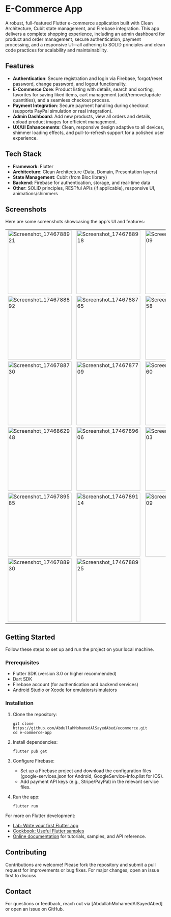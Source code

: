 # E-Commerce App

A robust, full-featured Flutter e-commerce application built with Clean Architecture, Cubit state management, and Firebase integration. This app delivers a complete shopping experience, including an admin dashboard for product and order management, secure authentication, payment processing, and a responsive UI—all adhering to SOLID principles and clean code practices for scalability and maintainability.

## Features

- **Authentication**: Secure registration and login via Firebase, forgot/reset password, change password, and logout functionality.
- **E-Commerce Core**: Product listing with details, search and sorting, favorites for saving liked items, cart management (add/remove/update quantities), and a seamless checkout process.
- **Payment Integration**: Secure payment handling during checkout (supports PayPal simulation or real integration).
- **Admin Dashboard**: Add new products, view all orders and details, upload product images for efficient management.
- **UX/UI Enhancements**: Clean, responsive design adaptive to all devices, shimmer loading effects, and pull-to-refresh support for a polished user experience.

## Tech Stack

- **Framework**: Flutter
- **Architecture**: Clean Architecture (Data, Domain, Presentation layers)
- **State Management**: Cubit (from Bloc library)
- **Backend**: Firebase for authentication, storage, and real-time data
- **Other**: SOLID principles, RESTful APIs (if applicable), responsive UI, animations/shimmers

## Screenshots

Here are some screenshots showcasing the app's UI and features:

| | | | |
|-|-|-|-|
| <img width="200" alt="Screenshot_1746788921" src="https://github.com/user-attachments/assets/959015fb-8ed2-4767-b7c1-005dfcedea0e" /> | <img width="200" alt="Screenshot_1746788918" src="https://github.com/user-attachments/assets/88b35fd3-edfb-4d5d-82ad-4dad71a0e1b0" /> | <img width="200" alt="Screenshot_1746788909" src="https://github.com/user-attachments/assets/626ef6dd-3d9b-4558-b377-e994c3a92ada" /> | <img width="200" alt="Screenshot_1746788896" src="https://github.com/user-attachments/assets/20633c9c-55e0-469b-b620-3b6090df17e9" /> |
| <img width="200" alt="Screenshot_1746788892" src="https://github.com/user-attachments/assets/44cb4e52-090e-4ee3-b52b-0c341f68041c" /> | <img width="200" alt="Screenshot_1746788765" src="https://github.com/user-attachments/assets/b0a8962b-6379-4ec3-82bd-8cdb428e822f" /> | <img width="200" alt="Screenshot_1746788758" src="https://github.com/user-attachments/assets/89b79651-86ae-4948-889a-ad13257318f5" /> | <img width="200" alt="Screenshot_1746788735" src="https://github.com/user-attachments/assets/d2f402c0-7baf-4e0d-9872-9a84ccc3a551" /> |
| <img width="200" alt="Screenshot_1746788730" src="https://github.com/user-attachments/assets/73cfce8b-792c-4396-b7bb-f107455af5f0" /> | <img width="200" alt="Screenshot_1746787709" src="https://github.com/user-attachments/assets/ab438005-ef33-4e7b-8bc4-3783a08b0fd6" /> | <img width="200" alt="Screenshot_1746862960" src="https://github.com/user-attachments/assets/570bbc1f-1215-4a73-b52f-8394a48986b5" /> | <img width="200" alt="Screenshot_1746862954" src="https://github.com/user-attachments/assets/9137c6a4-389b-48fb-9dca-3b233a165d47" /> |
| <img width="200" alt="Screenshot_1746862948" src="https://github.com/user-attachments/assets/d1c20ac6-dee3-430c-bd66-f09ed90b916d" /> | <img width="200" alt="Screenshot_1746789606" src="https://github.com/user-attachments/assets/ddd99d49-e424-4d53-a093-d88846d9d855" /> | <img width="200" alt="Screenshot_1746789603" src="https://github.com/user-attachments/assets/6a9347b2-2c18-4be4-8352-d7c052ab4899" /> | <img width="200" alt="Screenshot_1746789588" src="https://github.com/user-attachments/assets/29780efe-50d1-402f-826a-8162157769fe" /> |
| <img width="200" alt="Screenshot_1746789585" src="https://github.com/user-attachments/assets/12c9b5ae-ac35-4e99-acd6-7cfe6a7e7f5d" /> | <img width="200" alt="Screenshot_1746789114" src="https://github.com/user-attachments/assets/f94fe350-92c2-488e-bcf5-a3b71a3bf3e2" /> | <img width="200" alt="Screenshot_1746789109" src="https://github.com/user-attachments/assets/5821bd71-addd-416a-949b-5aa2493c1f43" /> | <img width="200" alt="Screenshot_1746862856" src="https://github.com/user-attachments/assets/25c18470-374c-4cc0-b615-68403bbb8e79" /> |
| <img width="200" alt="Screenshot_1746788930" src="https://github.com/user-attachments/assets/ba42fc9a-ae88-4cfe-8085-c260d9c12d98" /> | <img width="200" alt="Screenshot_1746788925" src="https://github.com/user-attachments/assets/cbf07268-54cb-41a8-8704-1a4e503ae048" /> | | |

## Getting Started

Follow these steps to set up and run the project on your local machine.

### Prerequisites

- Flutter SDK (version 3.0 or higher recommended)
- Dart SDK
- Firebase account (for authentication and backend services)
- Android Studio or Xcode for emulators/simulators

### Installation

1. Clone the repository:
   ```
   git clone https://github.com/AbdullahMohamedAlSayedAbed/ecommerce.git
   cd e-commerce-app
   ```

2. Install dependencies:
   ```
   flutter pub get
   ```

3. Configure Firebase:
   - Set up a Firebase project and download the configuration files (google-services.json for Android, GoogleService-Info.plist for iOS).
   - Add payment API keys (e.g., Stripe/PayPal) in the relevant service files.

4. Run the app:
   ```
   flutter run
   ```

For more on Flutter development:
- [Lab: Write your first Flutter app](https://docs.flutter.dev/get-started/codelab)
- [Cookbook: Useful Flutter samples](https://docs.flutter.dev/cookbook)
- [Online documentation](https://docs.flutter.dev/) for tutorials, samples, and API reference.

## Contributing

Contributions are welcome! Please fork the repository and submit a pull request for improvements or bug fixes. For major changes, open an issue first to discuss.

## Contact

For questions or feedback, reach out via [AbdullahMohamedAlSayedAbed] or open an issue on GitHub.

